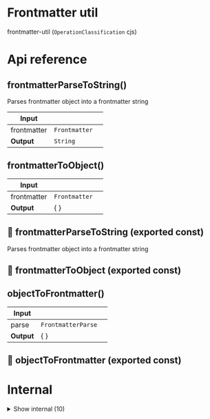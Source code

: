 # Frontmatter util

frontmatter-util (`OperationClassification` cjs)



# Api reference

## frontmatterParseToString()

Parses frontmatter object into a frontmatter string


| Input      |    |    |
| ---------- | -- | -- |
| frontmatter | `Frontmatter` |  |
| **Output** | `String`   |    |



## frontmatterToObject()

| Input      |    |    |
| ---------- | -- | -- |
| frontmatter | `Frontmatter` |  |,| schema | `SimplifiedSchema` |  |
| **Output** | {  }   |    |



## 📄 frontmatterParseToString (exported const)

Parses frontmatter object into a frontmatter string


## 📄 frontmatterToObject (exported const)

## objectToFrontmatter()

| Input      |    |    |
| ---------- | -- | -- |
| parse | `FrontmatterParse` |  |,| schema | `SimplifiedSchema` |  |
| **Output** | {  }   |    |



## 📄 objectToFrontmatter (exported const)

# Internal

<details><summary>Show internal (10)</summary>
    
  # getFrontmatterValueString()




| Input      |    |    |
| ---------- | -- | -- |
| value (optional) | {  } |  |
| **Output** | {  }   |    |



## parseFrontmatterString()

Parse a string as stored in frontmatter back to the original string


| Input      |    |    |
| ---------- | -- | -- |
| value | string |  |
| **Output** |    |    |



## quotedOrNot()

For now, simply quote a string if it contains commas

There are probably more edgecases that need to be fixed here


| Input      |    |    |
| ---------- | -- | -- |
| string | string |  |
| **Output** | `String`   |    |



## stringifyNewlines()

| Input      |    |    |
| ---------- | -- | -- |
| string | string |  |
| **Output** |    |    |



## 🔹 FrontmatterValue

## 📄 getFrontmatterValueString (exported const)

## 📄 parseFrontmatterString (exported const)

Parse a string as stored in frontmatter back to the original string


## 📄 quotedOrNot (exported const)

For now, simply quote a string if it contains commas

There are probably more edgecases that need to be fixed here


## 📄 stringifyNewlines (exported const)

## 📄 test (exported const)

  </details>


